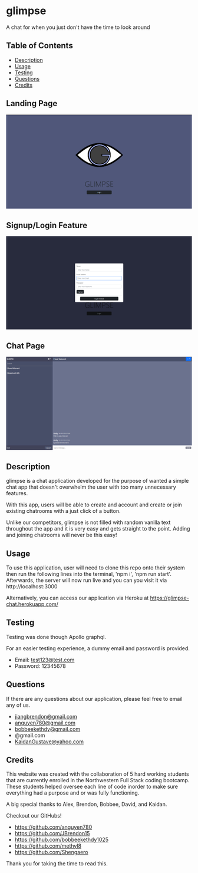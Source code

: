 # glimpse
A chat for when you just don't have the time to look around

## Table of Contents
* [Description](#description)
* [Usage](#usage)
* [Testing](#testing)
* [Questions](#questions)
* [Credits](#credits)

## Landing Page
![alt text](./client/src/images/glimpse%20home%20page.png)

## Signup/Login Feature
![alt text](./client/src/images/glimpse%20signup-login.png)

## Chat Page 
![alt text](./client/src/images/glimpse%20chat%20page.png)

## Description

glimpse is a chat application developed for the purpose of wanted a simple chat app that doesn't overwhelm the user with too many unnecessary features.

With this app, users will be able to create and account and create or join existing chatrooms with a just click of a button.

Unlike our competitors, glimpse is not filled with random vanilla text throughout the app and it is very easy and gets straight to the point. Adding and joining chatrooms will never be this easy!

## Usage

To use this application, user will need to clone this repo onto their system then run the following lines into the terminal, 'npm i', 'npm run start'.
Afterwards, the server will now run live and you can you visit it via http://localhost:3000

Alternatively, you can access our application via Heroku at https://glimpse-chat.herokuapp.com/

## Testing

Testing was done though Apollo graphql.

For an easier testing experience, a dummy email and password is provided.
* Email: test123@test.com
* Password: 12345678


## Questions

If there are any questions about our application, please feel free to email any of us.
* jiangbrendon@gmail.com
* anguyen780@gmail.com
* bobbeekethdy@gmail.com
* @gmail.com
* KaidanGustave@yahoo.com

## Credits

This website was created with the collaboration of 5 hard working students that are currently enrolled in the Northwestern Full Stack coding bootcamp. These students helped oversee each line of code inorder to make sure everything had a purpose and or was fully functioning.

A big special thanks to Alex, Brendon, Bobbee, David, and Kaidan.

Checkout our GitHubs!
* https://github.com/anguyen780
* https://github.com/JBrendon15
* https://github.com/bobbeekethdy1025
* https://github.com/methyl8
* https://github.com/Shengaero

Thank you for taking the time to read this.
